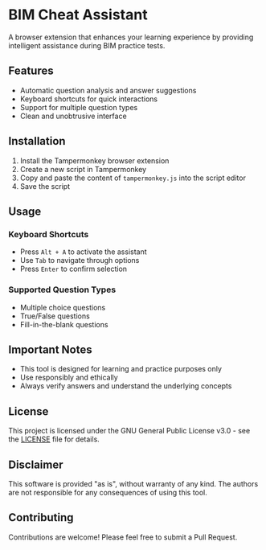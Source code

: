 # BIM Cheat Assistant

A browser extension that enhances your learning experience by providing intelligent assistance during BIM practice tests.

## Features

- Automatic question analysis and answer suggestions
- Keyboard shortcuts for quick interactions
- Support for multiple question types
- Clean and unobtrusive interface

## Installation

1. Install the Tampermonkey browser extension
2. Create a new script in Tampermonkey
3. Copy and paste the content of `tampermonkey.js` into the script editor
4. Save the script

## Usage

### Keyboard Shortcuts

- Press `Alt + A` to activate the assistant
- Use `Tab` to navigate through options
- Press `Enter` to confirm selection

### Supported Question Types

- Multiple choice questions
- True/False questions
- Fill-in-the-blank questions

## Important Notes

- This tool is designed for learning and practice purposes only
- Use responsibly and ethically
- Always verify answers and understand the underlying concepts

## License

This project is licensed under the GNU General Public License v3.0 - see the [LICENSE](LICENSE) file for details.

## Disclaimer

This software is provided "as is", without warranty of any kind. The authors are not responsible for any consequences of using this tool.

## Contributing

Contributions are welcome! Please feel free to submit a Pull Request.